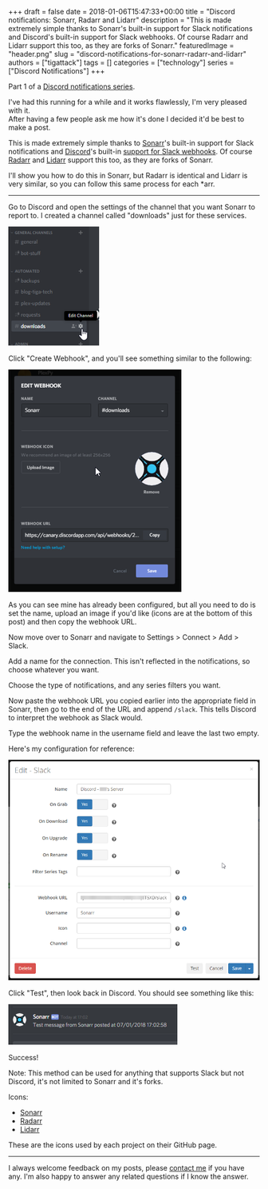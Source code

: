 +++
draft = false
date = 2018-01-06T15:47:33+00:00
title = "Discord notifications: Sonarr, Radarr and Lidarr"
description = "This is made extremely simple thanks to Sonarr's built-in support for Slack notifications and Discord's built-in support for Slack webhooks.  Of course Radarr and Lidarr support this too, as they are forks of Sonarr."
featuredImage = "header.png"
slug = "discord-notifications-for-sonarr-radarr-and-lidarr"
authors = ["tigattack"]
tags = []
categories = ["technology"]
series = ["Discord Notifications"]
+++

Part 1 of a [Discord notifications series](#see-also-in-discord-notifications).

I've had this running for a while and it works flawlessly, I'm very pleased with it.  
After having a few people ask me how it's done I decided it'd be best to make a post.

This is made extremely simple thanks to [Sonarr](https://github.com/Sonarr/Sonarr/)'s built-in support for Slack notifications and [Discord](https://discordapp.com/)'s built-in [support for Slack webhooks](https://discordapp.com/developers/docs/resources/webhook#execute-slackcompatible-webhook).
Of course [Radarr](https://github.com/Radarr/Radarr/) and [Lidarr](https://github.com/lidarr/Lidarr/) support this too, as they are forks of Sonarr.

I'll show you how to do this in Sonarr, but Radarr is identical and Lidarr is very similar, so you can follow this same process for each *arr.

---

Go to Discord and open the settings of the channel that you want Sonarr to report to. I created a channel called "downloads" just for these services.

<img src="a5606eefbd8f94ce.png" loading="lazy"
alt="Channel-edit" />  

Click "Create Webhook", and you'll see something similar to the following:

<img src="379acdfd293ce1f0.png" loading="lazy"
alt="Config-webhook" />

As you can see mine has already been configured, but all you need to do is set the name, upload an image if you'd like (icons are at the bottom of this post) and then copy the webhook URL.

Now move over to Sonarr and navigate to Settings > Connect > Add > Slack.

Add a name for the connection. This isn't reflected in the notifications, so choose whatever you want.

Choose the type of notifications, and any series filters you want.

Now paste the webhook URL you copied earlier into the appropriate field in Sonarr, then go to the end of the URL and append `/slack`. This tells Discord to interpret the webhook as Slack would.

Type the webhook name in the username field and leave the last two empty.

Here's my configuration for reference:

<img src="df11f44f88de21b2.png" loading="lazy"
alt="Sonarr-config" />

Click "Test", then look back in Discord. You should see something like this:

<img src="404074dbdee3c666.png" loading="lazy"
alt="Sonarr-sucess" />

Success!

Note: This method can be used for anything that supports Slack but not Discord, it's not limited to Sonarr and it's forks.

Icons:

* [Sonarr](https://avatars3.githubusercontent.com/u/1082903)
* [Radarr](https://avatars1.githubusercontent.com/u/25025331)
* [Lidarr](https://avatars1.githubusercontent.com/u/28475832)

These are the icons used by each project on their GitHub page.

---

I always welcome feedback on my posts, please [contact me](https://blog.tiga.tech/about-contact) if you have any. I'm also happy to answer any related questions if I know the answer.
